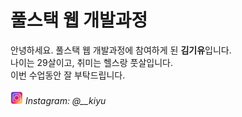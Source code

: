 # 풀스택 웹 개발과정
안녕하세요. 풀스택 웹 개발과정에 참여하게 된 **김기유**입니다. <br>
나이는 29살이고, 취미는 헬스랑 풋살입니다. <br>
이번 수업동안 잘 부탁드립니다. <br>
<br>
<img src="인스타그램.jpg" width="20" height="20" ></img> _Instagram: @\_\_kiyu_